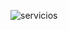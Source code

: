 ![servicios](https://github.com/ROOGER963/boardjobs/blob/templates/tercero/pv/img/templates/servicios.png)